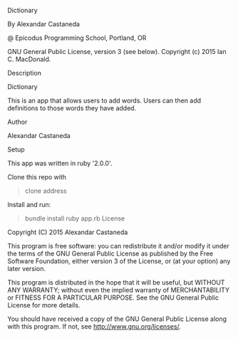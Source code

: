 Dictionary

By Alexandar Castaneda

@ Epicodus Programming School, Portland, OR

GNU General Public License, version 3 (see below). Copyright (c) 2015 Ian C. MacDonald.

Description

Dictionary

This is an app that allows users to add words.  Users can then add definitions to those words they have added.

Author

Alexandar Castaneda

Setup

This app was written in ruby '2.0.0'.

Clone this repo with

>clone address

Install and run:

> bundle install
> ruby app.rb
License

Copyright (C) 2015 Alexandar Castaneda

This program is free software: you can redistribute it and/or modify it under the terms of the GNU General Public License as published by the Free Software Foundation, either version 3 of the License, or
(at your option) any later version.

This program is distributed in the hope that it will be useful, but WITHOUT ANY WARRANTY; without even the implied warranty of MERCHANTABILITY or FITNESS FOR A PARTICULAR PURPOSE. See the GNU General Public License for more details.

You should have received a copy of the GNU General Public License along with this program. If not, see http://www.gnu.org/licenses/.
